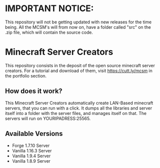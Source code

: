 # IMPORTANT NOTICE:
This repository will not be getting updated with new releases for the time being.
All the MCSM's will from now on, have a folder called "src" on the .zip file, which will contain the source code.

# Minecraft Server Creators
This repository consists in the deposit of the open source minecraft server creators. For a tutorial and download of them, visit https://cutt.ly/mcsm in the portfolio section.

## How does it work?
This Minecraft Server Creators automatically create LAN-Based minecraft servers, that you can run with a click.
It dumps all the libraries and server itself into a folder with the server files, and manages itself on that.
The servers will run on YOURIPADRESS:25565.

## Available Versions

- Forge 1.7.10 Server
- Vanilla 1.16.3 Server
- Vanilla 1.9.4 Server
- Vanilla 1.8.9 Server
